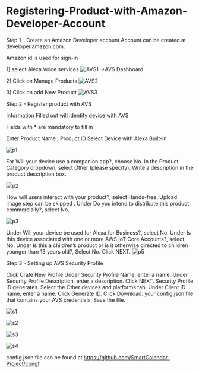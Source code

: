 # Registering-Product-with-Amazon-Developer-Account
Step 1 - Create an Amazon Developer account 
Account can be created at developer.amazon.com.

Amazon id is used for sign-in


1] select Alexa Voice services 
![AVS1](https://user-images.githubusercontent.com/63131401/110988858-14330b80-833f-11eb-9d11-baa0371ac288.png) 
                             ->AVS Dashboard 


2] Click on Manage Products 
![AVS2](https://user-images.githubusercontent.com/63131401/110989185-8146a100-833f-11eb-9df3-c621c8de7aa2.png)


3] Click on add New Product
![AVS3](https://user-images.githubusercontent.com/63131401/110989831-750f1380-8340-11eb-9924-170ec004694c.png)



Step 2 - Register product with AVS


Information Filled out will identify device with AVS

Fields with * are mandatory to fill in 

Enter Product Name , Product ID 
Select Device with Alexa Built-in





![p1](https://user-images.githubusercontent.com/63131401/110989515-0631ba80-8340-11eb-85d9-75f37dff0b42.png)

For Will your device use a companion app?, choose No.
In the Product Category dropdown, select Other (please specify).
Write a description in the product description box. 

![p2](https://user-images.githubusercontent.com/63131401/110989520-0762e780-8340-11eb-8296-0c9e31f3aae7.png)

How will users interact with your product?, select Hands-free.
Upload image step can be skipped .
Under Do you intend to distribute this product commercially?, select No.


![p3](https://user-images.githubusercontent.com/63131401/110989523-07fb7e00-8340-11eb-804f-0d9f31b7ba5b.png)

Under Will your device be used for Alexa for Business?, select No.
Under Is this device associated with one or more AWS IoT Core Accounts?, select No.
Under Is this a children’s product or is it otherwise directed to children younger than 13 years old?, Select No.
Click NEXT.
![p5](https://user-images.githubusercontent.com/63131401/110989527-092cab00-8340-11eb-89fb-11629f559f4f.png)



Step 3 - Setting up AVS Security Profile

Click Crate New Profile
Under Security Profile Name, enter a name. 
Under Security Profile Description, enter a description.
Click NEXT. Security Profile ID generates.
Select the Other devices and platforms tab.
Under Client ID name, enter a name.
Click Generate ID.
Click Download. your config.json file that contains your AVS credentials. Save the file.


![s1](https://user-images.githubusercontent.com/63131401/110990252-1302de00-8341-11eb-84c8-cf8512ed5afd.png)

![s2](https://user-images.githubusercontent.com/63131401/110990247-11d1b100-8341-11eb-8628-623acf3f14f6.png)

![s3](https://user-images.githubusercontent.com/63131401/110990246-11391a80-8341-11eb-883f-4aebffe44c46.png)

![s4](https://user-images.githubusercontent.com/63131401/110990243-10a08400-8341-11eb-8a91-d1f9bab8eb1f.png)


config.json file can be found at 
https://github.com/SmartCalendar-Project/congf 

